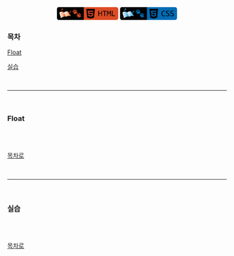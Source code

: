 <p align="center">
    <a href="https://github.com/seol-yu/TIL/tree/master/HTML_CSS/HTML_CSS">
    <img src="https://github.com/seol-yu/TIL/blob/master/images/html-badge-logo.png?raw=true" height=30 /></a>
    <a href="https://github.com/seol-yu/TIL/tree/master/HTML_CSS/HTML_CSS">
    <img src="https://github.com/seol-yu/TIL/blob/master/images/css-badge-logo.png?raw=true" height=30 /></a>
</p>

### 목차
[Float](#Float)

[실습](#실습)

<br />

---

<br />

### Float

<br />


<br />

[목차로](#목차)

<br />

---

<br />

### 실습

<br />


<br />

[목차로](#목차)

<br />